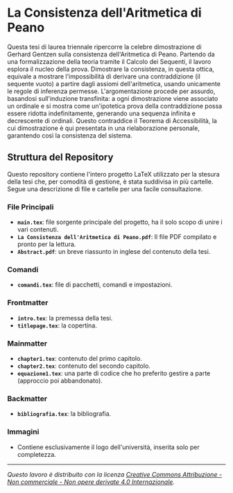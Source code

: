 # La Consistenza dell'Aritmetica di Peano

Questa tesi di laurea triennale ripercorre la celebre dimostrazione di Gerhard Gentzen sulla consistenza dell'Aritmetica di Peano. Partendo da una formalizzazione della teoria tramite il Calcolo dei Sequenti, il lavoro esplora il nucleo della prova. Dimostrare la consistenza, in questa ottica, equivale a mostrare l'impossibilità di derivare una contraddizione (il sequente vuoto) a partire dagli assiomi dell'aritmetica, usando unicamente le regole di inferenza permesse. L'argomentazione procede per assurdo, basandosi sull'induzione transfinita: a ogni dimostrazione viene associato un ordinale e si mostra come un'ipotetica prova della contraddizione possa essere ridotta indefinitamente, generando una sequenza infinita e decrescente di ordinali. Questo contraddice il Teorema di Accessibilità, la cui dimostrazione è qui presentata in una rielaborazione personale, garantendo così la consistenza del sistema.


## Struttura del Repository

Questo repository contiene l'intero progetto LaTeX utilizzato per la stesura della tesi che, per comodità di gestione, è stata suddivisa in più cartelle. Segue una descrizione di file e cartelle per una facile consultazione.


### File Principali

* **`main.tex`**: file sorgente principale del progetto, ha il solo scopo di unire i vari contenuti.
* **`La Consistenza dell'Aritmetica di Peano.pdf`**: Il file PDF compilato e pronto per la lettura.
* **`Abstract.pdf`**: un breve riassunto in inglese del contenuto della tesi.

### Comandi

* **`comandi.tex`**: file di pacchetti, comandi e impostazioni.

### Frontmatter

* **`intro.tex`**: la premessa della tesi.
* **`titlepage.tex`**: la copertina.

### Mainmatter

* **`chapter1.tex`**: contenuto del primo capitolo.
* **`chapter2.tex`**: contenuto del secondo capitolo.
* **`equazione1.tex`**: una parte di codice che ho preferito gestire a parte (approccio poi abbandonato).

### Backmatter

* **`bibliografia.tex`**: la bibliografia.


### Immagini

* Contiene esclusivamente il logo dell'università, inserita solo per completezza.

---

*Questo lavoro è distribuito con la licenza [Creative Commons Attribuzione - Non commerciale - Non opere derivate 4.0 Internazionale](LICENSE).*
